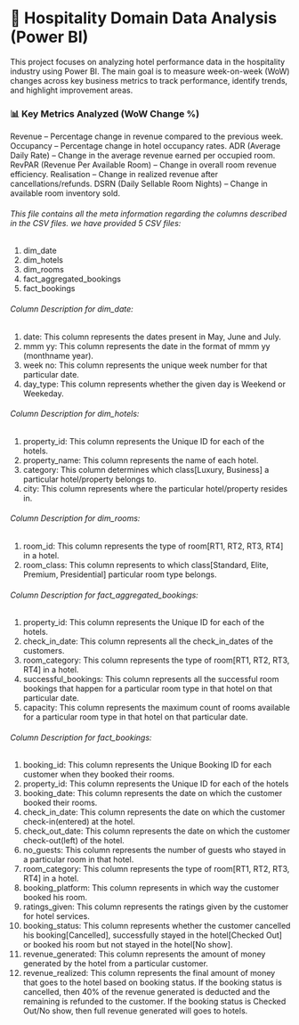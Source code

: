 # 🏨 Hospitality Domain Data Analysis (Power BI)

This project focuses on analyzing hotel performance data in the hospitality industry using Power BI.
The main goal is to measure week-on-week (WoW) changes across key business metrics to track performance, identify trends, and highlight improvement areas.

### 📊 Key Metrics Analyzed (WoW Change %)

Revenue – Percentage change in revenue compared to the previous week.
Occupancy – Percentage change in hotel occupancy rates.
ADR (Average Daily Rate) – Change in the average revenue earned per occupied room.
RevPAR (Revenue Per Available Room) – Change in overall room revenue efficiency.
Realisation – Change in realized revenue after cancellations/refunds.
DSRN (Daily Sellable Room Nights) – Change in available room inventory sold.

###### This file contains all the meta information regarding the columns described in the CSV files. we have provided 5 CSV files:

1. dim_date
2. dim_hotels
3. dim_rooms
4. fact_aggregated_bookings
5. fact_bookings

###### Column Description for dim_date:

1. date: This column represents the dates present in May, June and July.
2. mmm yy: This column represents the date in the format of mmm yy (monthname year).
3. week no: This column represents the unique week number for that particular date.
4. day_type: This column represents whether the given day is Weekend or Weekeday.

###### Column Description for dim_hotels:

1. property_id: This column represents the Unique ID for each of the hotels.
2. property_name: This column represents the name of each hotel.
3. category: This column determines which class[Luxury, Business] a particular hotel/property belongs to.
4. city: This column represents where the particular hotel/property resides in.

###### Column Description for dim_rooms:

1. room_id: This column represents the type of room[RT1, RT2, RT3, RT4] in a hotel.
2. room_class: This column represents to which class[Standard, Elite, Premium, Presidential] particular room type belongs.

###### Column Description for fact_aggregated_bookings:

1. property_id: This column represents the Unique ID for each of the hotels.
2. check_in_date: This column represents all the check_in_dates of the customers.
3. room_category: This column represents the type of room[RT1, RT2, RT3, RT4] in a hotel.
4. successful_bookings: This column represents all the successful room bookings that happen for a particular room type in that hotel on that particular date.
5. capacity: This column represents the maximum count of rooms available for a particular room type in that hotel on that particular date.

###### Column Description for fact_bookings:

1. booking_id: This column represents the Unique Booking ID for each customer when they booked their rooms.
2. property_id: This column represents the Unique ID for each of the hotels
3. booking_date: This column represents the date on which the customer booked their rooms.
4. check_in_date: This column represents the date on which the customer check-in(entered) at the hotel.
5. check_out_date: This column represents the date on which the customer check-out(left) of the hotel.
6. no_guests: This column represents the number of guests who stayed in a particular room in that hotel.
7. room_category: This column represents the type of room[RT1, RT2, RT3, RT4] in a hotel.
8. booking_platform: This column represents in which way the customer booked his room.
9. ratings_given: This column represents the ratings given by the customer for hotel services.
10. booking_status: This column represents whether the customer cancelled his booking[Cancelled], successfully stayed in the hotel[Checked Out] or booked his room but not stayed in the hotel[No show].
11. revenue_generated: This column represents the amount of money generated by the hotel from a particular customer.
12. revenue_realized: This column represents the final amount of money that goes to the hotel based on booking status. If the booking status is cancelled, then 40% of the revenue generated is deducted and the remaining is refunded to the customer. If the booking status is Checked Out/No show, then full revenue generated will goes to hotels.
